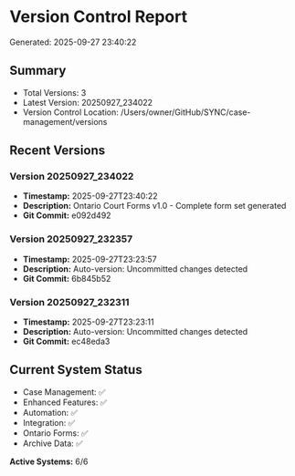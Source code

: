 # Version Control Report
Generated: 2025-09-27 23:40:22

## Summary
- Total Versions: 3
- Latest Version: 20250927_234022
- Version Control Location: /Users/owner/GitHub/SYNC/case-management/versions

## Recent Versions

### Version 20250927_234022
- **Timestamp:** 2025-09-27T23:40:22
- **Description:** Ontario Court Forms v1.0 - Complete form set generated
- **Git Commit:** e092d492

### Version 20250927_232357
- **Timestamp:** 2025-09-27T23:23:57
- **Description:** Auto-version: Uncommitted changes detected
- **Git Commit:** 6b845b52

### Version 20250927_232311
- **Timestamp:** 2025-09-27T23:23:11
- **Description:** Auto-version: Uncommitted changes detected
- **Git Commit:** ec48eda3

## Current System Status
- Case Management: ✅
- Enhanced Features: ✅
- Automation: ✅
- Integration: ✅
- Ontario Forms: ✅
- Archive Data: ✅

**Active Systems:** 6/6
